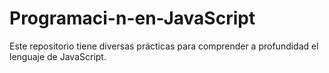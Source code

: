 # Programaci-n-en-JavaScript
Este repositorio tiene diversas prácticas para comprender a profundidad el lenguaje de JavaScript.
